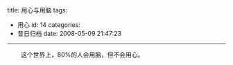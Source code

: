 title: 用心与用脑
tags:
  - 用心
id: 14
categories:
  - 昔日归档
date: 2008-05-09 21:47:23
---

        这个世界上，80%的人会用脑，但不会用心。